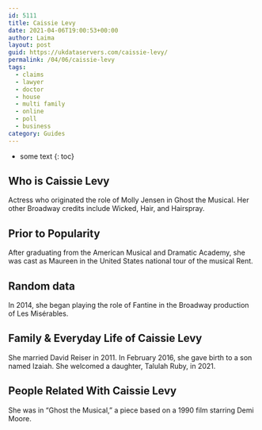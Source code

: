```yaml
---
id: 5111
title: Caissie Levy
date: 2021-04-06T19:00:53+00:00
author: Laima
layout: post
guid: https://ukdataservers.com/caissie-levy/
permalink: /04/06/caissie-levy
tags:
  - claims
  - lawyer
  - doctor
  - house
  - multi family
  - online
  - poll
  - business
category: Guides
---
```


* some text
{: toc}


## Who is Caissie Levy
                  
                  
                  
Actress who originated the role of Molly Jensen in Ghost the Musical. Her other Broadway credits include Wicked, Hair, and Hairspray.
                  
              
            
              
            
                
                
                
## Prior to Popularity
                  
                  
                  
After graduating from the American Musical and Dramatic Academy, she was cast as Maureen in the United States national tour of the musical Rent.
                  
              
            
              
            
                
                
                
## Random data
                  
                  
                  
In 2014, she began playing the role of Fantine in the Broadway production of Les Misérables.
                  
              
            
              
            
                
                
                
## Family & Everyday Life of Caissie Levy
                  
                  
                  
She married David Reiser in 2011. In February 2016, she gave birth to a son named Izaiah. She welcomed a daughter, Talulah Ruby, in 2021.
                  
              
            
              
            
                
                
                
## People Related With Caissie Levy
                  
                  
                  
She was in &#8220;Ghost the Musical,&#8221; a piece based on a 1990 film starring Demi Moore.
                  
              
            
              
            
                
              
            
              
              
            
            
              
            
          
          
          